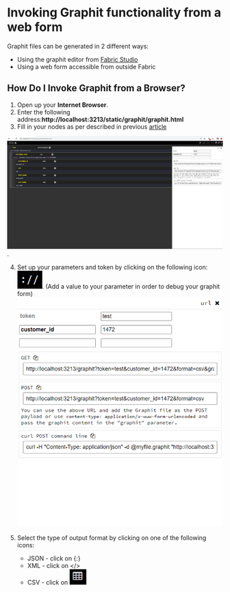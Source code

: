 # Invoking Graphit functionality from a web form

Graphit files can be generated in 2 different ways:
- Using the graphit editor from [Fabric Studio](/articles/15_web_services/17_Graphit/02_create_and_edit_a_graphit_file.md)
- Using a web form accessible from outside Fabric

## How Do I Invoke Graphit from a Browser?

1.  Open up your  **Internet Browser**. 
2.  Enter the following address:**http://localhost:3213/static/graphit/graphit.html**
3.  Fill in your nodes as per described in previous [article](/articles/15_web_services/17_Graphit/02_create_and_edit_a_graphit_file.md)

![](/articles/15_web_services/17_Graphit/images/57_invoke_javacode_from_outside.PNG).

4. Set up your parameters and token by clicking on the following icon: ![](/articles/15_web_services/17_Graphit/images/53_invoke_javacode_from_outside.PNG). (Add a value to your parameter in order to debug your graphit form)
![](/articles/15_web_services/17_Graphit/images/54_invoke_javacode_from_outside.PNG)

5. Select the type of output format by clicking on one of the following icons: [](/articles/15_web_services/17_Graphit/images/55_invoke_javacode_from_outside.PNG)

   - JSON - click on {:}
   - XML - click on </>
   - CSV - click on ![](/articles/15_web_services/17_Graphit/images/56_invoke_javacode_from_outside.PNG)

   











